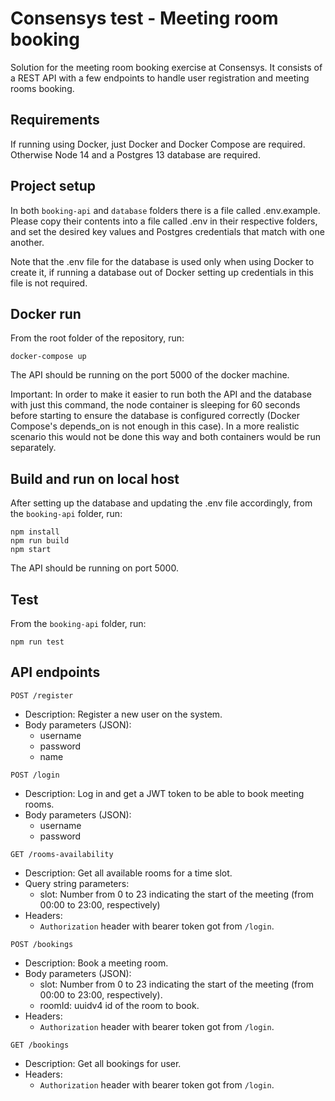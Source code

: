 # Consensys test - Meeting room booking
Solution for the meeting room booking exercise at Consensys. It consists of a REST API with a few endpoints to handle user registration and meeting rooms booking.

## Requirements
If running using Docker, just Docker and Docker Compose are required. Otherwise Node 14 and a Postgres 13 database are required.

## Project setup
In both `booking-api` and `database` folders there is a file called .env.example. Please copy their contents into a file called .env in their respective folders, and set the desired key values and Postgres credentials that match with one another.

Note that the .env file for the database is used only when using Docker to create it, if running a database out of Docker setting up credentials in this file is not required.

## Docker run
From the root folder of the repository, run:

```
docker-compose up
```

The API should be running on the port 5000 of the docker machine.

Important: In order to make it easier to run both the API and the database with just this command, the node container is sleeping for 60 seconds before starting to ensure the database is configured correctly (Docker Compose's depends_on is not enough in this case). In a more realistic scenario this would not be done this way and both containers would be run separately.

## Build and run on local host
After setting up the database and updating the .env file accordingly, from the `booking-api` folder, run:
```
npm install
npm run build
npm start
```
The API should be running on port 5000.

## Test
From the `booking-api` folder, run:
```
npm run test
```

## API endpoints
`POST /register`
- Description: Register a new user on the system.
- Body parameters (JSON):
  - username
  - password
  - name

`POST /login`
- Description: Log in and get a JWT token to be able to book meeting rooms.
- Body parameters (JSON):
  - username
  - password

`GET /rooms-availability`
- Description: Get all available rooms for a time slot.
- Query string parameters:
  - slot: Number from 0 to 23 indicating the start of the meeting (from 00:00 to 23:00, respectively)
- Headers:
  - `Authorization` header with bearer token got from `/login`.

`POST /bookings`
- Description: Book a meeting room.
- Body parameters (JSON):
  - slot: Number from 0 to 23 indicating the start of the meeting (from 00:00 to 23:00, respectively).
  - roomId: uuidv4 id of the room to book.
- Headers:
  - `Authorization` header with bearer token got from `/login`.

`GET /bookings`
- Description: Get all bookings for user.
- Headers:
  - `Authorization` header with bearer token got from `/login`.
